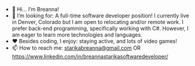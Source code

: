 - 👋 Hi... I’m Breanna!
- 👀 I’m looking for: A full-time software developer position! I currently live in Denver, Colorado but I am open to relocating and/or remote work. I prefer back-end programming, specifically working with C#. However, I am eager to learn more technologies and languages.
- ❤️ Besides coding, I enjoy: staying active, and lots of video games!
- 📫 How to reach me: starikabreanna@gmail.com OR https://www.linkedin.com/in/breannastarikasoftwaredeveloper/

<!---
bstarika/bstarika is a ✨ special ✨ repository because its `README.md` (this file) appears on your GitHub profile.
You can click the Preview link to take a look at your changes.
--->
